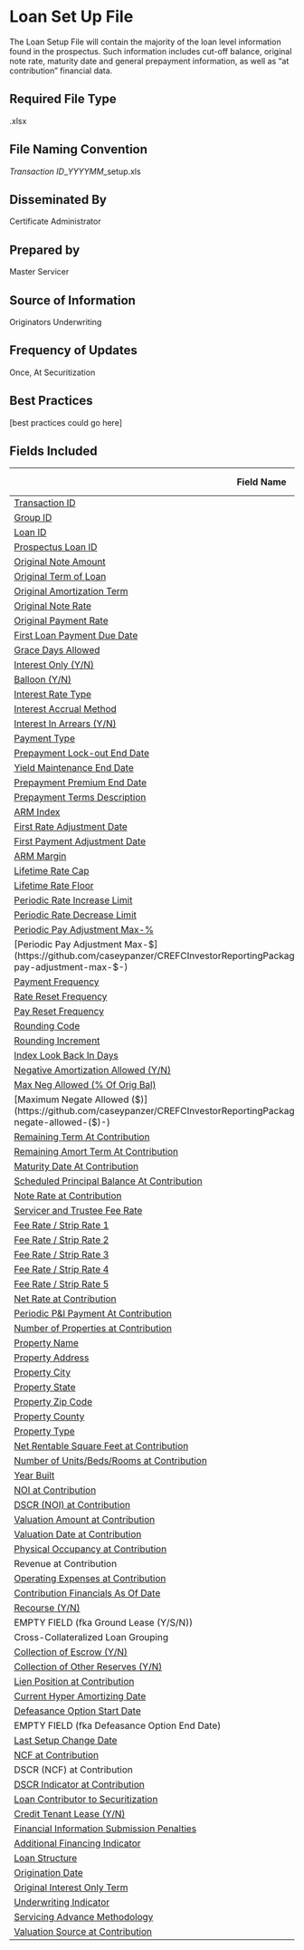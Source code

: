 # Loan Set Up File
The Loan Setup File will contain the majority of the loan level information found in the prospectus. Such information includes cut-off balance, original note rate, maturity date and general prepayment information, as well as “at contribution” financial data.

## Required File Type
.xlsx

## File Naming Convention
*Transaction ID*_*YYYYMM*_setup.xls

## Disseminated By
Certificate Administrator

## Prepared by
Master Servicer

## Source of Information
Originators Underwriting

## Frequency of Updates
Once, At Securitization

## Best Practices
[best practices could go here]

## Fields Included
| Field Name                                     | Field Number | Type    | Format Example | 
|------------------------------------------------|--------------|---------|----------------|
| [Transaction ID](https://github.com/caseypanzer/CREFCInvestorReportingPackage/blob/master/DATA_DICTIONARY.md#transaction-id-)                                                           | 1  | AN      | XXX97001       | 
| [Group ID](https://github.com/caseypanzer/CREFCInvestorReportingPackage/blob/master/DATA_DICTIONARY.md#group-id-)                                                                       | 2  | AN      | XXX9701A       | 
| [Loan ID](https://github.com/caseypanzer/CREFCInvestorReportingPackage/blob/master/DATA_DICTIONARY.md#loan-id-)                                                                         | 3  | AN      | 00000000012345 | 
| [Prospectus Loan ID](https://github.com/caseypanzer/CREFCInvestorReportingPackage/blob/master/DATA_DICTIONARY.md#prospectus-loan-id-)                                                   | 4  | AN      | 123            | 
| [Original Note Amount](https://github.com/caseypanzer/CREFCInvestorReportingPackage/blob/master/DATA_DICTIONARY.md#original-note-amount-)                                               | 5  | Numeric | 1000000.00     | 
| [Original Term of Loan](https://github.com/caseypanzer/CREFCInvestorReportingPackage/blob/master/DATA_DICTIONARY.md#original-term-of-loan-)                                             | 6  | Numeric | 240            | 
| [Original Amortization Term](https://github.com/caseypanzer/CREFCInvestorReportingPackage/blob/master/DATA_DICTIONARY.md#original-amortization-term-)                                   | 7  | Numeric | 360            | 
| [Original Note Rate](https://github.com/caseypanzer/CREFCInvestorReportingPackage/blob/master/DATA_DICTIONARY.md#original-note-rate-)                                                   | 8  | Numeric | 0.095          | 
| [Original Payment Rate](https://github.com/caseypanzer/CREFCInvestorReportingPackage/blob/master/DATA_DICTIONARY.md#original-payment-rate-)                                             | 9  | Numeric | 0.095          | 
| [First Loan Payment Due Date](https://github.com/caseypanzer/CREFCInvestorReportingPackage/blob/master/DATA_DICTIONARY.md#first-loan-payment-due-date-)                                 | 10 | AN      | YYYYMMDD       | 
| [Grace Days Allowed](https://github.com/caseypanzer/CREFCInvestorReportingPackage/blob/master/DATA_DICTIONARY.md#grace-days-allowed-)                                                   | 11 | Numeric | 10             | 
| [Interest Only (Y/N)](https://github.com/caseypanzer/CREFCInvestorReportingPackage/blob/master/DATA_DICTIONARY.md#interest-only-(y/n)-)                                                 | 12 | AN      | Y              | 
| [Balloon (Y/N)](https://github.com/caseypanzer/CREFCInvestorReportingPackage/blob/master/DATA_DICTIONARY.md#balloon-(y/n)-)                                                             | 13 | AN      | Y              | 
| [Interest Rate Type](https://github.com/caseypanzer/CREFCInvestorReportingPackage/blob/master/DATA_DICTIONARY.md#interest-rate-type-)                                                   | 14 | Numeric | 1              | 
| [Interest Accrual Method](https://github.com/caseypanzer/CREFCInvestorReportingPackage/blob/master/DATA_DICTIONARY.md#interest-accrual-method-)                                         | 15 | Numeric | 1              | 
| [Interest In Arrears (Y/N)](https://github.com/caseypanzer/CREFCInvestorReportingPackage/blob/master/DATA_DICTIONARY.md#interest-in-arrears-(y/n)-)                                     | 16 | AN      | Y              | 
| [Payment Type](https://github.com/caseypanzer/CREFCInvestorReportingPackage/blob/master/DATA_DICTIONARY.md#payment-type-)                                                               | 17 | Numeric | 1              | 
| [Prepayment Lock-out End Date](https://github.com/caseypanzer/CREFCInvestorReportingPackage/blob/master/DATA_DICTIONARY.md#prepayment-lock-out-end-date-)                               | 18 | AN      | YYYYMMDD       | 
| [Yield Maintenance End Date](https://github.com/caseypanzer/CREFCInvestorReportingPackage/blob/master/DATA_DICTIONARY.md#yield-maintenance-end-date-)                                   | 19 | AN      | YYYYMMDD       | 
| [Prepayment Premium End Date](https://github.com/caseypanzer/CREFCInvestorReportingPackage/blob/master/DATA_DICTIONARY.md#prepayment-premium-end-date-)                                 | 20 | AN      | YYYYMMDD       | 
| [Prepayment Terms Description](https://github.com/caseypanzer/CREFCInvestorReportingPackage/blob/master/DATA_DICTIONARY.md#prepayment-terms-description-)                               | 21 | AN      | Text           | 
| [ARM Index](https://github.com/caseypanzer/CREFCInvestorReportingPackage/blob/master/DATA_DICTIONARY.md#arm-index-)                                                                     | 22 | AN      | A              | 
| [First Rate Adjustment Date](https://github.com/caseypanzer/CREFCInvestorReportingPackage/blob/master/DATA_DICTIONARY.md#first-rate-adjustment-date-)                                   | 23 | AN      | YYYYMMDD       | 
| [First Payment Adjustment Date](https://github.com/caseypanzer/CREFCInvestorReportingPackage/blob/master/DATA_DICTIONARY.md#first-payment-adjustment-date-)                             | 24 | AN      | YYYYMMDD       | 
| [ARM Margin](https://github.com/caseypanzer/CREFCInvestorReportingPackage/blob/master/DATA_DICTIONARY.md#arm-margin-)                                                                   | 25 | Numeric | 0.025          | 
| [Lifetime Rate Cap](https://github.com/caseypanzer/CREFCInvestorReportingPackage/blob/master/DATA_DICTIONARY.md#lifetime-rate-cap-)                                                     | 26 | Numeric | 0.15           | 
| [Lifetime Rate Floor](https://github.com/caseypanzer/CREFCInvestorReportingPackage/blob/master/DATA_DICTIONARY.md#lifetime-rate-floor-)                                                 | 27 | Numeric | 0.05           | 
| [Periodic Rate Increase Limit](https://github.com/caseypanzer/CREFCInvestorReportingPackage/blob/master/DATA_DICTIONARY.md#periodic-rate-increase-limit-)                               | 28 | Numeric | 0.02           | 
| [Periodic Rate Decrease Limit](https://github.com/caseypanzer/CREFCInvestorReportingPackage/blob/master/DATA_DICTIONARY.md#periodic-rate-decrease-limit-)                               | 29 | Numeric | 0.02           | 
| [Periodic Pay Adjustment Max-%](https://github.com/caseypanzer/CREFCInvestorReportingPackage/blob/master/DATA_DICTIONARY.md#periodic-pay-adjustment-max-%-)                             | 30 | Numeric | 0.03           | 
| [Periodic Pay Adjustment Max-$](https://github.com/caseypanzer/CREFCInvestorReportingPackage/blob/master/DATA_DICTIONARY.md#periodic-pay-adjustment-max-$-)                             | 31 | Numeric | 5000.00        | 
| [Payment Frequency](https://github.com/caseypanzer/CREFCInvestorReportingPackage/blob/master/DATA_DICTIONARY.md#payment-frequency-)                                                     | 32 | Numeric | 1              | 
| [Rate Reset Frequency ](https://github.com/caseypanzer/CREFCInvestorReportingPackage/blob/master/DATA_DICTIONARY.md#rate-reset-frequency--)                                             | 33 | Numeric | 1              | 
| [Pay Reset Frequency ](https://github.com/caseypanzer/CREFCInvestorReportingPackage/blob/master/DATA_DICTIONARY.md#pay-reset-frequency--)                                               | 34 | Numeric | 1              | 
| [Rounding Code](https://github.com/caseypanzer/CREFCInvestorReportingPackage/blob/master/DATA_DICTIONARY.md#rounding-code-)                                                             | 35 | Numeric | 1              | 
| [Rounding Increment](https://github.com/caseypanzer/CREFCInvestorReportingPackage/blob/master/DATA_DICTIONARY.md#rounding-increment-)                                                   | 36 | Numeric | 0.00125        | 
| [Index Look Back In Days](https://github.com/caseypanzer/CREFCInvestorReportingPackage/blob/master/DATA_DICTIONARY.md#index-look-back-in-days-)                                         | 37 | Numeric | 45             | 
| [Negative Amortization Allowed (Y/N)](https://github.com/caseypanzer/CREFCInvestorReportingPackage/blob/master/DATA_DICTIONARY.md#negative-amortization-allowed-(y/n)-)                 | 38 | AN      | Y              | 
| [Max Neg Allowed (% Of Orig Bal)](https://github.com/caseypanzer/CREFCInvestorReportingPackage/blob/master/DATA_DICTIONARY.md#max-neg-allowed-(%-of-orig-bal)-)                         | 39 | Numeric | 0.075          | 
| [Maximum Negate Allowed ($)](https://github.com/caseypanzer/CREFCInvestorReportingPackage/blob/master/DATA_DICTIONARY.md#maximum-negate-allowed-($)-)                                   | 40 | Numeric | 25000.00       | 
| [Remaining Term At Contribution](https://github.com/caseypanzer/CREFCInvestorReportingPackage/blob/master/DATA_DICTIONARY.md#remaining-term-at-contribution-)                           | 41 | Numeric | 240            | 
| [Remaining Amort Term At Contribution](https://github.com/caseypanzer/CREFCInvestorReportingPackage/blob/master/DATA_DICTIONARY.md#remaining-amort-term-at-contribution-)               | 42 | Numeric | 360            | 
| [Maturity Date At Contribution](https://github.com/caseypanzer/CREFCInvestorReportingPackage/blob/master/DATA_DICTIONARY.md#maturity-date-at-contribution-)                             | 43 | AN      | YYYYMMDD       | 
| [Scheduled Principal Balance At Contribution](https://github.com/caseypanzer/CREFCInvestorReportingPackage/blob/master/DATA_DICTIONARY.md#scheduled-principal-balance-at-contribution-) | 44 | Numeric | 1000000.00     | 
| [Note Rate at Contribution](https://github.com/caseypanzer/CREFCInvestorReportingPackage/blob/master/DATA_DICTIONARY.md#note-rate-at-contribution-)                                     | 45 | Numeric | 0.095          | 
| [Servicer and Trustee Fee Rate](https://github.com/caseypanzer/CREFCInvestorReportingPackage/blob/master/DATA_DICTIONARY.md#servicer-and-trustee-fee-rate-)                             | 46 | Numeric | 0.00025        | 
| [Fee Rate / Strip Rate 1](https://github.com/caseypanzer/CREFCInvestorReportingPackage/blob/master/DATA_DICTIONARY.md#fee-rate-/-strip-rate-1-)                                         | 47 | Numeric | 0.00001        | 
| [Fee Rate / Strip Rate 2](https://github.com/caseypanzer/CREFCInvestorReportingPackage/blob/master/DATA_DICTIONARY.md#fee-rate-/-strip-rate-2-)                                         | 48 | Numeric | 0.00001        | 
| [Fee Rate / Strip Rate 3](https://github.com/caseypanzer/CREFCInvestorReportingPackage/blob/master/DATA_DICTIONARY.md#fee-rate-/-strip-rate-3-)                                         | 49 | Numeric | 0.00001        | 
| [Fee Rate / Strip Rate 4](https://github.com/caseypanzer/CREFCInvestorReportingPackage/blob/master/DATA_DICTIONARY.md#fee-rate-/-strip-rate-4-)                                         | 50 | Numeric | 0.00001        | 
| [Fee Rate / Strip Rate 5](https://github.com/caseypanzer/CREFCInvestorReportingPackage/blob/master/DATA_DICTIONARY.md#fee-rate-/-strip-rate-5-)                                         | 51 | Numeric | 0.00001        | 
| [Net Rate at Contribution](https://github.com/caseypanzer/CREFCInvestorReportingPackage/blob/master/DATA_DICTIONARY.md#net-rate-at-contribution-)                                       | 52 | Numeric | 0.0947         | 
| [Periodic P&I Payment At Contribution](https://github.com/caseypanzer/CREFCInvestorReportingPackage/blob/master/DATA_DICTIONARY.md#periodic-p&i-payment-at-contribution-)               | 53 | Numeric | 3000.00        | 
| [Number of Properties at Contribution](https://github.com/caseypanzer/CREFCInvestorReportingPackage/blob/master/DATA_DICTIONARY.md#number-of-properties-at-contribution-)               | 54 | Numeric | 13             | 
| [Property Name](https://github.com/caseypanzer/CREFCInvestorReportingPackage/blob/master/DATA_DICTIONARY.md#property-name-)                                                             | 55 | AN      | Text           | 
| [Property Address](https://github.com/caseypanzer/CREFCInvestorReportingPackage/blob/master/DATA_DICTIONARY.md#property-address-)                                                       | 56 | AN      | Text           | 
| [Property City](https://github.com/caseypanzer/CREFCInvestorReportingPackage/blob/master/DATA_DICTIONARY.md#property-city-)                                                             | 57 | AN      | Text           | 
| [Property State](https://github.com/caseypanzer/CREFCInvestorReportingPackage/blob/master/DATA_DICTIONARY.md#property-state-)                                                           | 58 | AN      | Text           | 
| [Property Zip Code](https://github.com/caseypanzer/CREFCInvestorReportingPackage/blob/master/DATA_DICTIONARY.md#property-zip-code-)                                                     | 59 | AN      | Text           | 
| [Property County](https://github.com/caseypanzer/CREFCInvestorReportingPackage/blob/master/DATA_DICTIONARY.md#property-county-)                                                         | 60 | AN      | Text           | 
| [Property Type](https://github.com/caseypanzer/CREFCInvestorReportingPackage/blob/master/DATA_DICTIONARY.md#property-type-)                                                             | 61 | AN      | MF             | 
| [Net Rentable Square Feet at Contribution](https://github.com/caseypanzer/CREFCInvestorReportingPackage/blob/master/DATA_DICTIONARY.md#net-rentable-square-feet-at-contribution-)       | 62 | Numeric | 25000          | 
| [Number of Units/Beds/Rooms at Contribution](https://github.com/caseypanzer/CREFCInvestorReportingPackage/blob/master/DATA_DICTIONARY.md#number-of-units/beds/rooms-at-contribution-)   | 63 | Numeric | 75             | 
| [Year Built](https://github.com/caseypanzer/CREFCInvestorReportingPackage/blob/master/DATA_DICTIONARY.md#year-built-)                                                                   | 64 | AN      | YYYY           | 
| [NOI at Contribution](https://github.com/caseypanzer/CREFCInvestorReportingPackage/blob/master/DATA_DICTIONARY.md#noi-at-contribution-)                                                 | 65 | Numeric | 100000.00      | 
| [DSCR (NOI) at Contribution](https://github.com/caseypanzer/CREFCInvestorReportingPackage/blob/master/DATA_DICTIONARY.md#dscr-(noi)-at-contribution-)                                   | 66 | Numeric | 2.11           | 
| [Valuation Amount at Contribution](https://github.com/caseypanzer/CREFCInvestorReportingPackage/blob/master/DATA_DICTIONARY.md#valuation-amount-at-contribution-)                       | 67 | Numeric | 1000000.00     | 
| [Valuation Date at Contribution](https://github.com/caseypanzer/CREFCInvestorReportingPackage/blob/master/DATA_DICTIONARY.md#valuation-date-at-contribution-)                           | 68 | AN      | YYYYMMDD       | 
| [Physical Occupancy at Contribution](https://github.com/caseypanzer/CREFCInvestorReportingPackage/blob/master/DATA_DICTIONARY.md#physical-occupancy-at-contribution-)                   | 69 | Numeric | 0.88           | 
| Revenue at Contribution                                                                                                                                                                 | 70 | Numeric | 100000.00      | 
| [Operating Expenses at Contribution](https://github.com/caseypanzer/CREFCInvestorReportingPackage/blob/master/DATA_DICTIONARY.md#operating-expenses-at-contribution-)                   | 71 | Numeric | 100000.00      | 
| [Contribution Financials As Of Date](https://github.com/caseypanzer/CREFCInvestorReportingPackage/blob/master/DATA_DICTIONARY.md#contribution-financials-as-of-date-)                   | 72 | AN      | YYYYMMDD       | 
| [Recourse (Y/N)](https://github.com/caseypanzer/CREFCInvestorReportingPackage/blob/master/DATA_DICTIONARY.md#recourse-(y/n)-)                                                           | 73 | AN      | Y              | 
| EMPTY FIELD   (fka Ground Lease (Y/S/N))                                                                                                                                                | 74 |         | EMPTY          | 
| Cross-Collateralized Loan Grouping                                                                                                                                                      | 75 | AN      | Text           | 
| [Collection of Escrow (Y/N)](https://github.com/caseypanzer/CREFCInvestorReportingPackage/blob/master/DATA_DICTIONARY.md#collection-of-escrow-(y/n)-)                                   | 76 | AN      | Y              | 
| [Collection of Other Reserves (Y/N)](https://github.com/caseypanzer/CREFCInvestorReportingPackage/blob/master/DATA_DICTIONARY.md#collection-of-other-reserves-(y/n)-)                   | 77 | AN      | Y              | 
| [Lien Position at Contribution](https://github.com/caseypanzer/CREFCInvestorReportingPackage/blob/master/DATA_DICTIONARY.md#lien-position-at-contribution-)                             | 78 | Numeric | 1              | 
| [Current Hyper Amortizing Date](https://github.com/caseypanzer/CREFCInvestorReportingPackage/blob/master/DATA_DICTIONARY.md#current-hyper-amortizing-date-)                             | 79 | AN      | YYYYMMDD       | 
| [Defeasance Option Start Date](https://github.com/caseypanzer/CREFCInvestorReportingPackage/blob/master/DATA_DICTIONARY.md#defeasance-option-start-date-)                               | 80 | AN      | YYYYMMDD       | 
| EMPTY FIELD   (fka Defeasance Option End Date)                                                                                                                                          | 81 |         | EMPTY          | 
| [Last Setup Change Date](https://github.com/caseypanzer/CREFCInvestorReportingPackage/blob/master/DATA_DICTIONARY.md#last-setup-change-date-)                                           | 82 | AN      | YYYYMMDD       | 
| [NCF at Contribution](https://github.com/caseypanzer/CREFCInvestorReportingPackage/blob/master/DATA_DICTIONARY.md#ncf-at-contribution-)                                                 | 83 | Numeric | 100000.00      | 
| DSCR (NCF) at Contribution                                                                                                                                                              | 84 | Numeric | 2.11           | 
| [DSCR Indicator at Contribution](https://github.com/caseypanzer/CREFCInvestorReportingPackage/blob/master/DATA_DICTIONARY.md#dscr-indicator-at-contribution-)                           | 85 | AN      | Text           | 
| [Loan Contributor to Securitization](https://github.com/caseypanzer/CREFCInvestorReportingPackage/blob/master/DATA_DICTIONARY.md#loan-contributor-to-securitization-)                   | 86 | AN      | Text           | 
| [Credit Tenant Lease (Y/N)](https://github.com/caseypanzer/CREFCInvestorReportingPackage/blob/master/DATA_DICTIONARY.md#credit-tenant-lease-(y/n)-)                                     | 87 | AN      | Y              | 
| [Financial Information Submission Penalties](https://github.com/caseypanzer/CREFCInvestorReportingPackage/blob/master/DATA_DICTIONARY.md#financial-information-submission-penalties-)   | 88 | AN      | M              | 
| [Additional Financing Indicator](https://github.com/caseypanzer/CREFCInvestorReportingPackage/blob/master/DATA_DICTIONARY.md#additional-financing-indicator-)                           | 89 | Numeric | 0              | 
| [Loan Structure](https://github.com/caseypanzer/CREFCInvestorReportingPackage/blob/master/DATA_DICTIONARY.md#loan-structure-)                                                           | 90 | AN      | WL             | 
| [Origination Date](https://github.com/caseypanzer/CREFCInvestorReportingPackage/blob/master/DATA_DICTIONARY.md#origination-date-)                                                       | 91 | AN      | YYYYMMDD       | 
| [Original Interest Only Term](https://github.com/caseypanzer/CREFCInvestorReportingPackage/blob/master/DATA_DICTIONARY.md#original-interest-only-term-)                                 | 92 | Numeric | 360            | 
| [Underwriting Indicator](https://github.com/caseypanzer/CREFCInvestorReportingPackage/blob/master/DATA_DICTIONARY.md#underwriting-indicator-)                                           | 93 | AN      | Y              | 
| [Servicing Advance Methodology](https://github.com/caseypanzer/CREFCInvestorReportingPackage/blob/master/DATA_DICTIONARY.md#servicing-advance-methodology-)                             | 94 | Numeric | 1              | 
| [Valuation Source at Contribution](https://github.com/caseypanzer/CREFCInvestorReportingPackage/blob/master/DATA_DICTIONARY.md#valuation-source-at-contribution-)                       | 95 | Numeric | 1              | 

